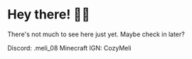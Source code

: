 # Hey there! 👋👋
There's not much to see here just yet. Maybe check in later?

 Discord: .meli_08
 Minecraft IGN: CozyMeli
